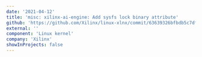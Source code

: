 ```yaml
---
date: '2021-04-12'
title: 'misc: xilinx-ai-engine: Add sysfs lock binary attribute'
github: 'https://github.com/Xilinx/linux-xlnx/commit/63639326bfbdb5c7df25c9052000475dd6ed4ee3'
external: ''
component: 'Linux kernel'
company: 'Xilinx'
showInProjects: false
---
```


